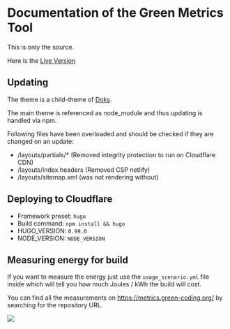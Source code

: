 # Documentation of the Green Metrics Tool

This is only the source.

Here is the [Live Version](https://docs.green-coding.org)

## Updating

The theme is a child-theme of [Doks](https://getdoks.org/docs/).

The main theme is referenced as node_module and thus updating is handled via npm.

Following files have been overloaded and should be checked if they are changed on an update:
- /layouts/partials/* (Removed integrity protection to run on Cloudflare CDN)
- /layouts/index.headers (Removed CSP netlify)
- /layouts/sitemap.xml (was not rendering without)

## Deploying to Cloudflare

- Framework preset: `hugo`
- Build command: `npm install && hugo`
- HUGO_VERSION: `0.99.0`
- NODE_VERSION: `NODE_VERSION`

## Measuring energy for build

If you want to measure the energy just use the `usage_scenario.yml` file inside
which will tell you how much Joules / kWh the build will cost.

You can find all the measurements on https://metrics.green-coding.org/ by searching
for the repository URL.

<img src="https://img.shields.io/badge/Energy%20cost%20for%20build-~5%20J-orange">
